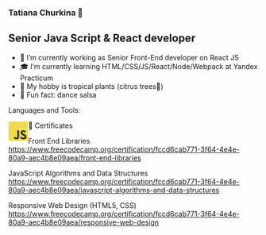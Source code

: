 ### Tatiana Churkina 👋
## Senior Java Script & React developer



- 💾 I’m currently working as Senior Front-End developer on React JS
- 🎓 I’m currently learning HTML/CSS/JS/React/Node/Webpack at Yandex Practicum
- 🌴 My hobby is tropical plants (citrus trees🍋)
- 👯 Fun fact: dance salsa

Languages and Tools:

<img align="left" alt="JavaScript" width="40px" src="https://github.com/devicons/devicon/blob/master/icons/javascript/javascript-original.svg"/>



📜 Certificates

Front End Libraries https://www.freecodecamp.org/certification/fccd6cab771-3f64-4e4e-80a9-aec4b8e09aea/front-end-libraries 

JavaScript Algorithms and Data Structures https://www.freecodecamp.org/certification/fccd6cab771-3f64-4e4e-80a9-aec4b8e09aea/javascript-algorithms-and-data-structures

Responsive Web Design (HTML5, CSS) 
https://www.freecodecamp.org/certification/fccd6cab771-3f64-4e4e-80a9-aec4b8e09aea/responsive-web-design




